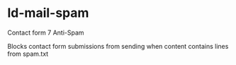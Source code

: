 # ld-mail-spam
Contact form 7 Anti-Spam

Blocks contact form submissions from sending when content contains lines from spam.txt
